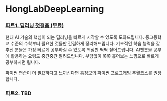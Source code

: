 # HongLabDeepLearning

### [파트1. 딥러닝 첫걸음 (무료)](https://www.honglab.ai/courses/aipt1) 

현대 AI 기술의 핵심이 되는 딥러닝을 빠르게 시작할 수 있도록 도와드립니다. 
중고등학교 수준의 수학부터 필요한 것들만 간결하게 정리해드립니다.
기초적인 학습 능력을 갖추신 분들은 가장 빠르게 공부하실 수 있도록 핵심만 딱딱 짚어드립니다. 
AI챗봇을 공부에 활용하는 요령도 중간중간 알려드립니다. 
부담없이 쭉쭉 훑어보는 느낌으로 빠르게 공부하시면 됩니다. 

파이썬 연습이 더 필요하다고 느끼신다면 [홍정모의 파이썬 프로그래밍 추월코스](https://www.honglab.ai/courses/python)를 권장합니다.

### 파트2. TBD
